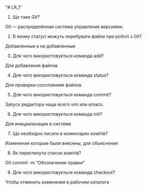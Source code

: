 "# LR_1" 
1. Що таке Git?   

Git — распределённая система управления версиями.   

2. В якому статусі можуть перебувати файли при роботі з Git?   

Добавленные и не добавленные 

3. Для чого використовується  команда add?   

Для добавления файлов 

4. Для чого використовується  команда status?   

Для проверки сосотоянияя файлов 

5. Для чого використовується  команда commit?   

Запуск редактора чаще всего vim или emacs. 

6. Для чого використовується  команда init? 

Для инициализации в системе   

7. Що необхідно писати в коментарях комітів?   

Изменения которые были внесены, для объяснения 

8. Як переглянути список комітів?   

Git commit -m “Обозначение правки” 

9. Для чого використовується  команда checkout? 

Чтобы отменить изменения в рабочем каталоге 
